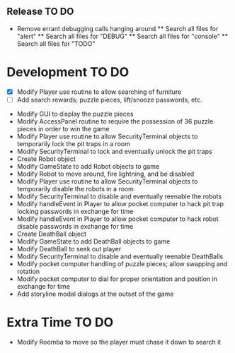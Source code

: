 ## Release TO DO
* Remove errant debugging calls hanging around
** Search all files for "alert"
** Search all files for "DEBUG"
** Search all files for "console"
** Search all files for "TODO"

# Development TO DO
* [X] Modify Player use routine to allow searching of furniture
* [ ] Add search rewards; puzzle pieces, lift/snooze passwords, etc.
* Modify GUI to display the puzzle pieces
* Modify AccessPanel routine to require the possession of 36 puzzle pieces in order to win the game
* Modify Player use routine to allow SecurityTerminal objects to temporarily lock the pit traps in a room
* Modify SecurityTerminal to lock and eventually unlock the pit traps
* Create Robot object
* Modify GameState to add Robot objects to game
* Modify Robot to move around, fire lightning, and be disabled
* Modify Player use routine to allow SecurityTerminal objects to temporarily disable the robots in a room
* Modify SecurityTerminal to disable and eventually reenable the robots
* Modify handleEvent in Player to allow pocket computer to hack pit trap locking passwords in exchange for time
* Modify handleEvent in Player to allow pocket computer to hack robot disable passwords in exchange for time
* Create DeathBall object
* Modify GameState to add DeathBall objects to game
* Modify DeathBall to seek out player
* Modify SecurityTerminal to disable and eventually reenable DeathBalls
* Modify pocket computer handling of puzzle pieces; allow swapping and rotation
* Modify pocket computer to dial for proper orientation and position in exchange for time
* Add storyline modal dialogs at the outset of the game

# Extra Time TO DO
* Modify Roomba to move so the player must chase it down to search it
